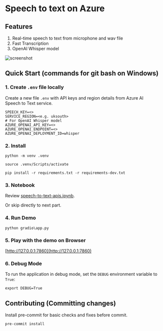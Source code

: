 # Speech to text on Azure

## Features

1. Real-time speech to text from microphone and wav file
2. Fast Transcription
3. OpenAI Whisper model

![screenshot](./diagrams/screenshot.png)

## Quick Start (commands for git bash on Windows)

### 1. Create `.env` file locally

Create a new file `.env` with API keys and region details from Azure AI Speech to Text service.

```.env
SPEECH_KEY=<>
SERVICE_REGION=<e.g. uksouth>
# For OpenAI Whisper model
AZURE_OPENAI_API_KEY=<>
AZURE_OPENAI_ENDPOINT=<>
AZURE_OPENAI_DEPLOYMENT_ID=whisper
```

### 2. Install

`python -m venv .venv`

`source .venv/Scripts/activate`

`pip install -r requirements.txt -r requirements-dev.txt`

### 3. Notebook

Review [speech-to-text-apis.ipynb](./notebooks/speech-to-text-apis.ipynb).

Or skip directly to next part.

### 4. Run Demo

`python gradio\app.py`

### 5. Play with the demo on Browser

[http://127.0.0.1:7860](http://127.0.0.1:7860)

### 6. Debug Mode

To run the application in debug mode, set the `DEBUG` environment variable to `True`:

```
export DEBUG=True
```

## Contributing (Committing changes)

Install pre-commit for basic checks and fixes before commit.

`pre-commit install`